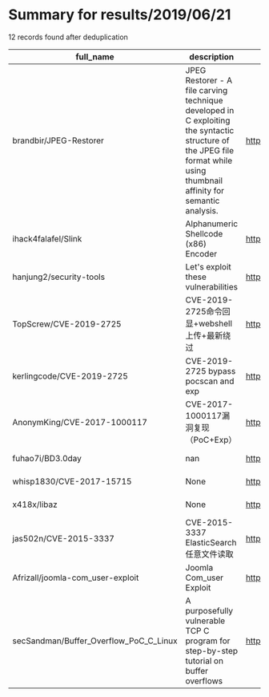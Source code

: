 
# Summary for results/2019/06/21
    
12 records found after deduplication

| full_name | description | html_url | matched_list | matched_count | pushed_at | size | stargazers_count | language | forks_count |
|----------------------------------------|--------------------------------------------------------------------------------------------------------------------------------------------------------------------------|-----------------------------------------------------------|-----------------------|-----------------|---------------------------|--------|--------------------|------------|---------------|
| brandbir/JPEG-Restorer | JPEG Restorer - A file carving technique developed in C exploiting the syntactic structure of the JPEG file format while using thumbnail affinity for semantic analysis. | https://github.com/brandbir/JPEG-Restorer | ['exploit'] | 1 | 2019-06-21 12:15:16+00:00 | 201106 | 4 | C | 1 |
| ihack4falafel/Slink | Alphanumeric Shellcode (x86) Encoder | https://github.com/ihack4falafel/Slink | ['shellcode'] | 1 | 2019-06-21 03:37:22+00:00 | 3293 | 65 | Python | 26 |
| hanjung2/security-tools | Let's exploit these vulnerabilities | https://github.com/hanjung2/security-tools | ['exploit'] | 1 | 2019-06-21 16:01:25+00:00 | 1 | 0 | | 0 |
| TopScrew/CVE-2019-2725 | CVE-2019-2725命令回显+webshell上传+最新绕过 | https://github.com/TopScrew/CVE-2019-2725 | ['cve-2'] | 1 | 2019-06-21 03:33:05+00:00 | 604 | 153 | Python | 62 |
| kerlingcode/CVE-2019-2725 | CVE-2019-2725 bypass pocscan and exp | https://github.com/kerlingcode/CVE-2019-2725 | ['cve-2'] | 1 | 2019-06-21 01:44:11+00:00 | 151 | 10 | Python | 8 |
| AnonymKing/CVE-2017-1000117 | CVE-2017-1000117漏洞复现（PoC+Exp） | https://github.com/AnonymKing/CVE-2017-1000117 | ['cve poc', 'cve-2'] | 2 | 2019-06-21 11:44:07+00:00 | 4 | 1 | | 1 |
| fuhao7i/BD3.0day | nan | https://github.com/fuhao7i/BD3.0day | ['0day'] | 1 | 2019-06-21 06:33:26+00:00 | 4 | 1 | nan | 0 |
| whisp1830/CVE-2017-15715 | None | https://github.com/whisp1830/CVE-2017-15715 | ['cve-2'] | 1 | 2019-06-21 04:06:24+00:00 | 1 | 0 | | 0 |
| x418x/libaz | None | https://github.com/x418x/libaz | ['exploit'] | 1 | 2019-06-21 07:44:55+00:00 | 34 | 0 | C | 1 |
| jas502n/CVE-2015-3337 | CVE-2015-3337 ElasticSearch 任意文件读取 | https://github.com/jas502n/CVE-2015-3337 | ['cve-2'] | 1 | 2019-06-21 09:10:48+00:00 | 516 | 7 | Python | 5 |
| Afrizall/joomla-com_user-exploit | Joomla Com_user Exploit | https://github.com/Afrizall/joomla-com_user-exploit | ['exploit'] | 1 | 2019-06-21 12:41:19+00:00 | 24 | 1 | Python | 0 |
| secSandman/Buffer_Overflow_PoC_C_Linux | A purposefully vulnerable TCP C program for step-by-step tutorial on buffer overflows | https://github.com/secSandman/Buffer_Overflow_PoC_C_Linux | ['vulnerability poc'] | 1 | 2019-06-21 16:10:19+00:00 | 7 | 4 | C | 2 |
